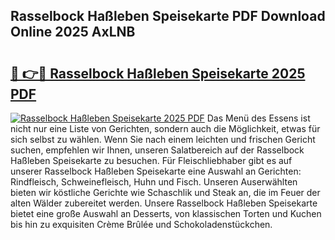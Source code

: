 ## Rasselbock Haßleben Speisekarte PDF Download Online 2025 AxLNB

# <h2><a href="http://gcb56bk.nevu.top/?p=Rasselbock+Ha%c3%9fleben+Speisekarte">🔗 👉🔴 Rasselbock Haßleben Speisekarte 2025 PDF</a></h2>

[![Rasselbock Haßleben Speisekarte 2025 PDF](https://i.imgur.com/dBaPXMq.png)](http://gcb56bk.nevu.top/?p=Rasselbock+Ha%c3%9fleben+Speisekarte)
Das Menü des Essens ist nicht nur eine Liste von Gerichten, sondern auch die Möglichkeit, etwas für sich selbst zu wählen. Wenn Sie nach einem leichten und frischen Gericht suchen, empfehlen wir Ihnen, unseren Salatbereich auf der Rasselbock Haßleben Speisekarte zu besuchen. Für Fleischliebhaber gibt es auf unserer Rasselbock Haßleben Speisekarte eine Auswahl an Gerichten: Rindfleisch, Schweinefleisch, Huhn und Fisch. Unseren Auserwählten bieten wir köstliche Gerichte wie Schaschlik und Steak an, die im Feuer der alten Wälder zubereitet werden. Unsere Rasselbock Haßleben Speisekarte bietet eine große Auswahl an Desserts, von klassischen Torten und Kuchen bis hin zu exquisiten Crème Brûlée und Schokoladenstückchen.

